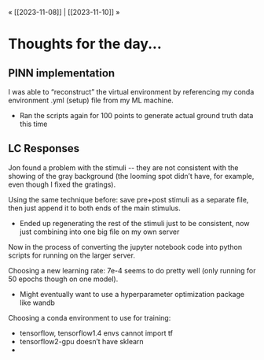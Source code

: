 « [[2023-11-08]] | [[2023-11-10]] » 
# Thoughts for the day...
## PINN implementation
I was able to  “reconstruct” the virtual environment by referencing my conda environment .yml (setup) file from my ML machine.
- Ran the scripts again for 100 points to generate actual ground truth data this time

## LC Responses
Jon found a problem with the stimuli -- they are not consistent with the showing of the gray background (the looming spot didn’t have, for example, even though I fixed the gratings).

Using the same technique before: save pre+post stimuli as a separate file, then just append it to both ends of the main stimulus.
- Ended up regenerating the rest of the stimuli just to be consistent, now just combining into one big file on my own server

Now in the process of converting the jupyter notebook code into python scripts for running on the larger server.

Choosing a new learning rate: 7e-4 seems to do pretty well (only running for 50 epochs though on one model).
- Might eventually want to use a hyperparameter optimization package like wandb

Choosing a conda environment to use for training:
- tensorflow, tensorflow1.4 envs cannot import tf
- tensorflow2-gpu doesn’t have sklearn
- 